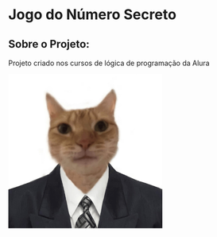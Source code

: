 <h1>Jogo do Número Secreto</h1>
<h2>Sobre o Projeto:</h2>
<p>Projeto criado nos cursos de lógica de programação  da Alura</p>

<img
  src="./img/pro-read.me.jpg"
  alt="Gatinho de terno" width="310" height="310"/>

